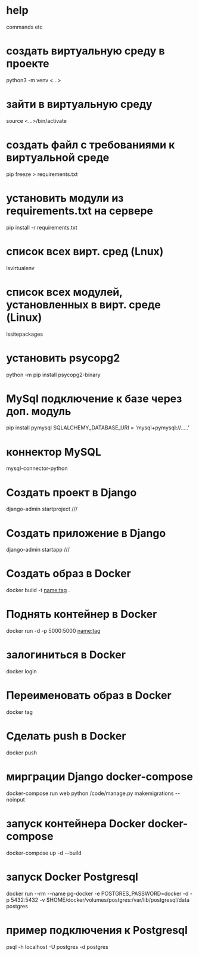 # help
commands etc

# создать виртуальную среду в проекте
python3 -m venv <...>

# зайти в виртуальную среду
source <...>/bin/activate 

# создать файл с требованиями к виртуальной среде
pip freeze > requirements.txt

# установить модули из requirements.txt на сервере
pip install -r requirements.txt

# список всех вирт. сред (Lnux)
lsvirtualenv

# список всех модулей, установленных в вирт. среде (Linux)
lssitepackages

# установить psycopg2
python -m pip install psycopg2-binary

# MySql подключение к базе через доп. модуль
pip install pymysql
SQLALCHEMY_DATABASE_URI = 'mysql+pymysql://.....'

# коннектор MySQL
mysql-connector-python

# Создать проект в Django
django-admin startproject ///

# Создать приложение в Django
django-admin startapp ///

# Создать образ в Docker
docker build -t <name:tag> .

# Поднять контейнер в Docker
docker run -d -p 5000:5000 <name:tag>

# залогиниться в Docker
docker login

# Переименовать образ в Docker
docker tag <oldname> <newname>
  
# Сделать push в Docker
docker push <name>
  
# мирграции Django docker-compose
docker-compose run web python /code/manage.py makemigrations --noinput

# запуск контейнера Docker docker-compose
docker-compose up -d --build

# запуск Docker Postgresql
docker run --rm   --name pg-docker -e POSTGRES_PASSWORD=docker -d -p 5432:5432 -v $HOME/docker/volumes/postgres:/var/lib/postgresql/data  postgres

# пример подключения к Postgresql
psql -h localhost -U postgres -d postgres



